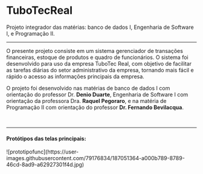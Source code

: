 # TuboTecReal
Projeto integrador das matérias: banco de dados I, Engenharia de Software I, e Programação II.

<hr>

<p>O presente projeto consiste em um sistema gerenciador de transações financeiras, estoque de produtos e quadro de funcionários. O sistema foi desenvolvido para uso da empresa TuboTec Real, com objetivo de facilitar as tarefas diárias do setor administrativo da empresa, tornando mais fácil e rápido o acesso as informações principais da empresa.</p>

<p>O projeto foi desenvolvido nas matérias de banco de dados I com orientação do professor Dr. <strong>Denio Duarte</strong>, Engenharia de Software I com orientação da professora Dra. <strong>Raquel Pegoraro</strong>, e na matéria de Programação II com orientação do professor <strong>Dr. Fernando Bevilacqua</strong>.</p><br>
<hr>
<h4> Protótipos das telas principais: </h4>
![prototipofunc](https://user-images.githubusercontent.com/79176834/187051364-a000b789-8789-46cd-8ad9-a62927301f4d.jpg)
